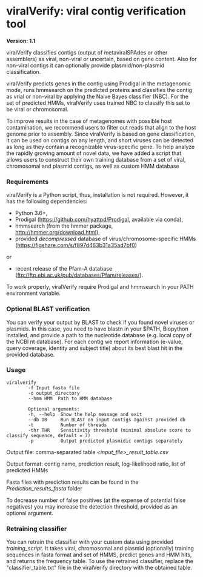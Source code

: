 # viralVerify: viral contig verification tool

**Version: 1.1**

viralVerify classifies contigs (output of metaviralSPAdes or other assemblers) as viral, non-viral or uncertain, 
based on gene content. Also for non-viral contigs it can optionally provide plasmid/non-plasmid classification.

viralVerify predicts genes in the contig using Prodigal in the metagenomic mode, runs hmmsearch on the predicted proteins 
and classifies the contig as vrial or non-viral by applying the Naive Bayes classifier (NBC). 
For the set of predicted HMMs, viralVerify uses trained NBC to classify this set to be viral or chromosomal. 

To improve results in the case of metagenomes with possible host contamination, we recommend users to filter out reads that align to the host genome prior to assembly.
Since viralVerify is based on gene classification, it can be used on contigs on any length, and short viruses can be detected as long as they contain a recognizable virus-specific gene. To help analyze the rapidly growing amount of novel data, we have added a script that allows users to construct their own training database from a set of viral, chromosomal and plasmid contigs, as well as custom HMM database

### Requirements

viralVerify is a Python script, thus, installation is not required. However, it has the following dependencies:

* Python 3.6+,
* Prodigal (https://github.com/hyattpd/Prodigal, available via conda),
* hmmsearch (from the hmmer package, http://hmmer.org/download.html),
* provided *decompressed* database of virus/chromosome-specific HMMs (https://figshare.com/s/f897d463b31a35ad7bf0)

 or 
 
* recent release of the Pfam-A database (ftp://ftp.ebi.ac.uk/pub/databases/Pfam/releases/).

To work properly, viralVerify require Prodigal and hmmsearch in your PATH environment variable.


### Optional BLAST verification

You can verify your output by BLAST to check if you found novel viruses or plasmids. In this case, you need to have blastn in your $PATH, Biopython installed, and provide a path to the nucleotide database (e.g. local copy of the NCBI nt database). For each contig we report information (e-value, query coverage, identity and subject title) about its best blast hit in the provided database.


### Usage 

    viralverify 
            -f Input fasta file
            -o output_directory 
            --hmm HMM  Path to HMM database

            Optional arguments:
            -h, --help  Show the help message and exit
            --db DB     Run BLAST on input contigs against provided db
            -t          Number of threads
            -thr THR    Sensitivity threshold (minimal absolute score to classify sequence, default = 7)
            -p          Output predicted plasmidic contigs separately


Output file: comma-separated table *<input_file>_result_table.csv*

Output format: contig name, prediction result, log-likelihood ratio, list of predicted HMMs
  
Fasta files with prediction results can be found in the *Prediction_results_fasta* folder
  
To decrease number of false positives (at the expense of potential false negatives) you may increase the detection threshold, provided as an optional argument.

### Retraining classifier

You can retrain the classifier with your custom data using provided *training_script*. It takes viral, chromosomal and plasmid (optionally) training sequences in fasta format and set of HMMS, predict genes and HMM hits, and returns the frequency table. To use the retrained classifier, replace the "classifier_table.txt" file in the viralVerify directory with the obtained table.
